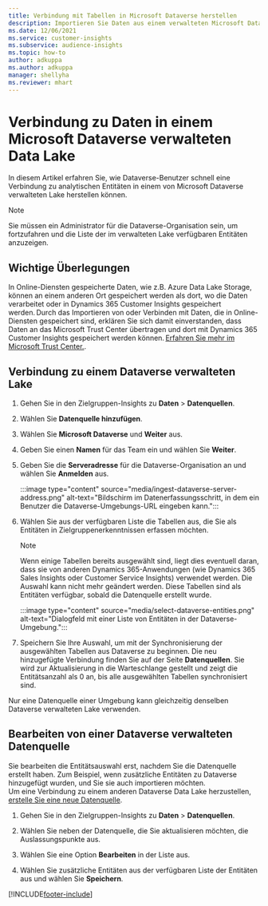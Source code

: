 ```yaml
---
title: Verbindung mit Tabellen in Microsoft Dataverse herstellen
description: Importieren Sie Daten aus einem verwalteten Microsoft Dataverse-Data Lake.
ms.date: 12/06/2021
ms.service: customer-insights
ms.subservice: audience-insights
ms.topic: how-to
author: adkuppa
ms.author: adkuppa
manager: shellyha
ms.reviewer: mhart
---
```


# <a name="connect-to-data-in-a-microsoft-dataverse-managed-data-lake"></a>Verbindung zu Daten in einem Microsoft Dataverse verwalteten Data Lake



In diesem Artikel erfahren Sie, wie Dataverse-Benutzer schnell eine Verbindung zu analytischen Entitäten in einem von Microsoft Dataverse verwalteten Lake herstellen können. 

> [!NOTE]
> Sie müssen ein Administrator für die Dataverse-Organisation sein, um fortzufahren und die Liste der im verwalteten Lake verfügbaren Entitäten anzuzeigen.

## <a name="important-considerations"></a>Wichtige Überlegungen

In Online-Diensten gespeicherte Daten, wie z.B. Azure Data Lake Storage, können an einem anderen Ort gespeichert werden als dort, wo die Daten verarbeitet oder in Dynamics 365 Customer Insights gespeichert werden. Durch das Importieren von oder Verbinden mit Daten, die in Online-Diensten gespeichert sind, erklären Sie sich damit einverstanden, dass Daten an das Microsoft Trust Center übertragen und dort mit Dynamics 365 Customer Insights gespeichert werden können. [Erfahren Sie mehr im Microsoft Trust Center.](https://www.microsoft.com/trust-center).

## <a name="connect-to-a-dataverse-managed-lake"></a>Verbindung zu einem Dataverse verwalteten Lake

1. Gehen Sie in den Zielgruppen-Insights zu **Daten** > **Datenquellen**.

2. Wählen Sie **Datenquelle hinzufügen**.

3. Wählen Sie **Microsoft Dataverse** und **Weiter** aus.

4. Geben Sie einen **Namen** für das Team ein und wählen Sie **Weiter**. 

5. Geben Sie die **Serveradresse** für die Dataverse-Organisation an und wählen Sie **Anmelden** aus.

   :::image type="content" source="media/ingest-dataverse-server-address.png" alt-text="Bildschirm im Datenerfassungsschritt, in dem ein Benutzer die Dataverse-Umgebungs-URL eingeben kann.":::

6. Wählen Sie aus der verfügbaren Liste die Tabellen aus, die Sie als Entitäten in Zielgruppenerkenntnissen erfassen möchten.    

   > [!NOTE]
   > Wenn einige Tabellen bereits ausgewählt sind, liegt dies eventuell daran, dass sie von anderen Dynamics 365-Anwendungen (wie Dynamics 365 Sales Insights oder Customer Service Insights) verwendet werden. Die Auswahl kann nicht mehr geändert werden. Diese Tabellen sind als Entitäten verfügbar, sobald die Datenquelle erstellt wurde.

   :::image type="content" source="media/select-dataverse-entities.png" alt-text="Dialogfeld mit einer Liste von Entitäten in der Dataverse-Umgebung.":::

7. Speichern Sie Ihre Auswahl, um mit der Synchronisierung der ausgewählten Tabellen aus Dataverse zu beginnen. Die neu hinzugefügte Verbindung finden Sie auf der Seite **Datenquellen**. Sie wird zur Aktualisierung in die Warteschlange gestellt und zeigt die Entitätsanzahl als 0 an, bis alle ausgewählten Tabellen synchronisiert sind.

Nur eine Datenquelle einer Umgebung kann gleichzeitig denselben Dataverse verwalteten Lake verwenden.

## <a name="edit-a-dataverse-managed-lake-data-source"></a>Bearbeiten von einer Dataverse verwalteten Datenquelle

Sie bearbeiten die Entitätsauswahl erst, nachdem Sie die Datenquelle erstellt haben. Zum Beispiel, wenn zusätzliche Entitäten zu Dataverse hinzugefügt wurden, und Sie sie auch importieren möchten.    
Um eine Verbindung zu einem anderen Dataverse Data Lake herzustellen, [erstelle Sie eine neue Datenquelle](#connect-to-a-dataverse-managed-lake).

1. Gehen Sie in den Zielgruppen-Insights zu **Daten** > **Datenquellen**.

2. Wählen Sie neben der Datenquelle, die Sie aktualisieren möchten, die Auslassungspunkte aus.

3. Wählen Sie eine Option **Bearbeiten** in der Liste aus.

4. Wählen Sie zusätzliche Entitäten aus der verfügbaren Liste der Entitäten aus und wählen Sie **Speichern**.

[!INCLUDE[footer-include](../includes/footer-banner.md)]
